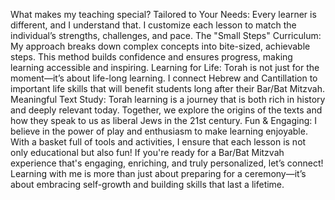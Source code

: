 
What makes my teaching special?
 Tailored to Your Needs: Every learner is different, and I understand that. I customize each lesson to match the individual’s strengths, challenges, and pace.
 The "Small Steps" Curriculum: My approach breaks down complex concepts into bite-sized, achievable steps. This method builds confidence and ensures progress, making learning accessible and inspiring. 
 Learning for Life: Torah is not just for the moment—it’s about life-long learning. I connect Hebrew and Cantillation to important life skills that will benefit students long after their Bar/Bat Mitzvah.
 Meaningful Text Study: Torah learning is a journey that is both rich in history and deeply relevant today. Together, we explore the origins of the texts and how they speak to us as liberal Jews in the 21st century.
 Fun & Engaging: I believe in the power of play and enthusiasm to make learning enjoyable. With a basket full of tools and activities, I ensure that each lesson is not only educational but also fun!
If you're ready for a Bar/Bat Mitzvah experience that's engaging, enriching, and truly personalized, let’s connect! Learning with me is more than just about preparing for a ceremony—it’s about embracing self-growth and building skills that last a lifetime.
